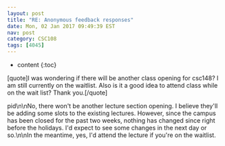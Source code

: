 ```yaml
---
layout: post
title: "RE: Anonymous feedback responses"
date: Mon, 02 Jan 2017 09:49:39 EST
nav: post
category: CSC108
tags: [4045]
---
```


* content
{:toc}

[quote]I was wondering if there will be another class opening for csc148? I am still currently on the waitlist. Also is it a good idea to attend class while on the wait list? Thank you.[/quote]
<!-- more -->
<p>pid\n\nNo, there won't be another lecture section opening. I believe they'll be adding some slots to the existing lectures. However, since the campus has been closed for the past two weeks, nothing has changed since right before the holidays. I'd expect to see some changes in the next day or so.\n\nIn the meantime, yes, I'd attend the lecture if you're on the waitlist.</p>
